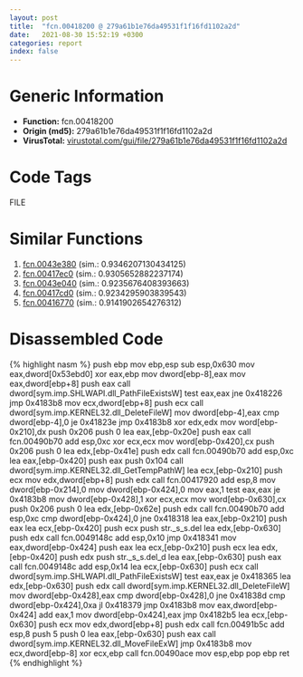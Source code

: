 ```yaml
---
layout: post
title:  "fcn.00418200 @ 279a61b1e76da49531f1f16fd1102a2d"
date:   2021-08-30 15:52:19 +0300
categories: report
index: false
---
```


# Generic Information
- **Function:** fcn.00418200
- **Origin (md5):** 279a61b1e76da49531f1f16fd1102a2d
- **VirusTotal:** [virustotal.com/gui/file/279a61b1e76da49531f1f16fd1102a2d][virustotal_ref]

# Code Tags
<span class="tag" id="FILE">FILE</span>


# Similar Functions

1. [fcn.0043e380][similar_1_ref] (sim.: 0.9346207130434125)
2. [fcn.00417ec0][similar_2_ref] (sim.: 0.9305652882237174)
3. [fcn.0043e040][similar_3_ref] (sim.: 0.9235676408393663)
4. [fcn.00417cd0][similar_4_ref] (sim.: 0.9234295903839543)
5. [fcn.00416770][similar_5_ref] (sim.: 0.9141902654276312)


# Disassembled Code

{% highlight nasm %}
push ebp
mov ebp,esp
sub esp,0x630
mov eax,dword[0x53ebd0]
xor eax,ebp
mov dword[ebp-8],eax
mov eax,dword[ebp+8]
push eax
call dword[sym.imp.SHLWAPI.dll_PathFileExistsW]
test eax,eax
jne 0x418226
jmp 0x4183b8
mov ecx,dword[ebp+8]
push ecx
call dword[sym.imp.KERNEL32.dll_DeleteFileW]
mov dword[ebp-4],eax
cmp dword[ebp-4],0
je 0x41823e
jmp 0x4183b8
xor edx,edx
mov word[ebp-0x210],dx
push 0x206
push 0
lea eax,[ebp-0x20e]
push eax
call fcn.00490b70
add esp,0xc
xor ecx,ecx
mov word[ebp-0x420],cx
push 0x206
push 0
lea edx,[ebp-0x41e]
push edx
call fcn.00490b70
add esp,0xc
lea eax,[ebp-0x420]
push eax
push 0x104
call dword[sym.imp.KERNEL32.dll_GetTempPathW]
lea ecx,[ebp-0x210]
push ecx
mov edx,dword[ebp+8]
push edx
call fcn.00417920
add esp,8
mov dword[ebp-0x214],0
mov dword[ebp-0x424],0
mov eax,1
test eax,eax
je 0x4183b8
mov dword[ebp-0x428],1
xor ecx,ecx
mov word[ebp-0x630],cx
push 0x206
push 0
lea edx,[ebp-0x62e]
push edx
call fcn.00490b70
add esp,0xc
cmp dword[ebp-0x424],0
jne 0x418318
lea eax,[ebp-0x210]
push eax
lea ecx,[ebp-0x420]
push ecx
push str._s_s.del
lea edx,[ebp-0x630]
push edx
call fcn.0049148c
add esp,0x10
jmp 0x418341
mov eax,dword[ebp-0x424]
push eax
lea ecx,[ebp-0x210]
push ecx
lea edx,[ebp-0x420]
push edx
push str._s_s.del_d
lea eax,[ebp-0x630]
push eax
call fcn.0049148c
add esp,0x14
lea ecx,[ebp-0x630]
push ecx
call dword[sym.imp.SHLWAPI.dll_PathFileExistsW]
test eax,eax
je 0x418365
lea edx,[ebp-0x630]
push edx
call dword[sym.imp.KERNEL32.dll_DeleteFileW]
mov dword[ebp-0x428],eax
cmp dword[ebp-0x428],0
jne 0x41838d
cmp dword[ebp-0x424],0xa
jl 0x418379
jmp 0x4183b8
mov eax,dword[ebp-0x424]
add eax,1
mov dword[ebp-0x424],eax
jmp 0x4182b5
lea ecx,[ebp-0x630]
push ecx
mov edx,dword[ebp+8]
push edx
call fcn.00491b5c
add esp,8
push 5
push 0
lea eax,[ebp-0x630]
push eax
call dword[sym.imp.KERNEL32.dll_MoveFileExW]
jmp 0x4183b8
mov ecx,dword[ebp-8]
xor ecx,ebp
call fcn.00490ace
mov esp,ebp
pop ebp
ret 
{% endhighlight %}


[similar_1_ref]: /report/fcn.0043e380@17d73cbafe6dd96dd6f2291fab06fbb5
[similar_2_ref]: /report/fcn.00417ec0@279a61b1e76da49531f1f16fd1102a2d
[similar_3_ref]: /report/fcn.0043e040@17d73cbafe6dd96dd6f2291fab06fbb5
[similar_4_ref]: /report/fcn.00417cd0@279a61b1e76da49531f1f16fd1102a2d
[similar_5_ref]: /report/fcn.00416770@279a61b1e76da49531f1f16fd1102a2d
[virustotal_ref]: https://www.virustotal.com/gui/file/279a61b1e76da49531f1f16fd1102a2d